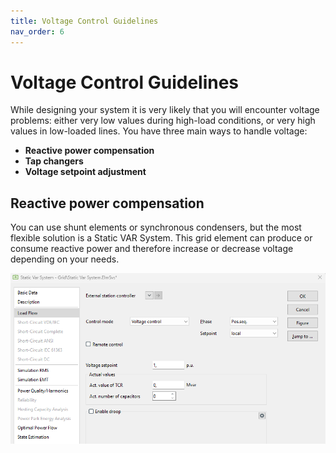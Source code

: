 ```yaml
---
title: Voltage Control Guidelines
nav_order: 6
---
```


# Voltage Control Guidelines

While designing your system it is very likely that you will encounter voltage problems: either very low values during high-load conditions, or very high values in low-loaded lines. You have three main ways to handle voltage:

- **Reactive power compensation**
- **Tap changers**
- **Voltage setpoint adjustment**

## Reactive power compensation

You can use shunt elements or synchronous condensers, but the most flexible solution is a Static VAR System. This grid element can produce or consume reactive power and therefore increase or decrease voltage depending on your needs.

![Voltage Control](./images/SVS.png)